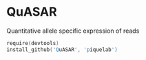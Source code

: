 QuASAR
========
Quantitative allele specific expression of reads

```S
require(devtools)
install_github('QuASAR', 'piquelab')
```
